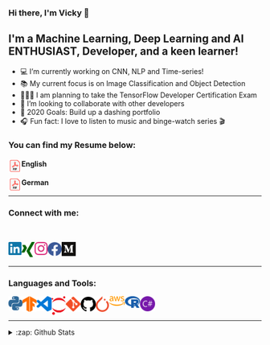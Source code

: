 ### Hi there, I'm Vicky 👋


## I'm a Machine Learning, Deep Learning and AI ENTHUSIAST, Developer, and a keen learner!

- 💻 I’m currently working on CNN, NLP and Time-series!
- 📚 My current focus is on Image Classification and Object Detection
- 👨🏽‍🎓 I am planning to take the TensorFlow Developer Certification Exam
- 🤝 I’m looking to collaborate with other developers
- 🥅 2020 Goals: Build up a dashing portfolio
- 🎧 Fun fact: I love to listen to music and binge-watch series 🎬

### You can find my Resume below:

#### English [<img align="left" alt="vkyprmr | Resume" width="26px" src="https://raw.githubusercontent.com/vkyprmr/vkyprmr/master/assets/png/PDF_32.png" />][resume]
#### German [<img align="left" alt="vkyprmr | Lebenslauf" width="26px" src="https://raw.githubusercontent.com/vkyprmr/vkyprmr/master/assets/png/PDF_32.png" />][lebenslauf]

---

### Connect with me:
<br />

[<img align="left" alt="vkyprmr | LinkedIn" width="26px" src="https://raw.githubusercontent.com/vkyprmr/vkyprmr/master/assets/svg/color/linkedin.svg" />][linkedin]
[<img align="left" alt="vkyprmr | Xing" width="26px" src="https://raw.githubusercontent.com/vkyprmr/vkyprmr/master/assets/svg/color/xing.svg" />][xing]
[<img align="left" alt="vkyprmr | Instagram" width="26px" src="https://raw.githubusercontent.com/vkyprmr/vkyprmr/master/assets/svg/color/instagram.svg" />][instagram]
[<img align="left" alt="vkyprmr | Facebook" width="28px" src="https://raw.githubusercontent.com/vkyprmr/vkyprmr/master/assets/svg/color/facebook.svg" />][facebook]
[<img align="left" alt="vkyprmr | Medium" width="28px" src="https://raw.githubusercontent.com/vkyprmr/vkyprmr/master/assets/png/Monogram.png" />][medium]

<br />
<br />

---


### Languages and Tools:


<img align="left" width="28px" src="https://raw.githubusercontent.com/vkyprmr/vkyprmr/master/assets/svg/color/python.svg" />
<img align="left" width="28px" src="https://raw.githubusercontent.com/vkyprmr/vkyprmr/master/assets/svg/color/tensorflow.svg" />
<img align="left" width="30px" src="https://raw.githubusercontent.com/vkyprmr/vkyprmr/master/assets/svg/color/vscode.svg" />
<img align="left" width="28px" src="https://raw.githubusercontent.com/vkyprmr/vkyprmr/master/assets/svg/color/jupyter.svg" />
<img align="left" width="30px" src="https://raw.githubusercontent.com/vkyprmr/vkyprmr/master/assets/svg/color/git.svg" />
<img align="left" width="30px" src="https://raw.githubusercontent.com/vkyprmr/vkyprmr/master/assets/svg/color/github.svg" />
<img align="left" width="26px" src="https://raw.githubusercontent.com/vkyprmr/vkyprmr/master/assets/svg/color/pytorch.svg" />
<img align="left" width="32px" src="https://raw.githubusercontent.com/vkyprmr/vkyprmr/master/assets/svg/color/aws.svg" />
<img align="left" width="30px" src="https://raw.githubusercontent.com/vkyprmr/vkyprmr/master/assets/svg/color/r.svg" />
<img align="left" width="30px" src="https://raw.githubusercontent.com/vkyprmr/vkyprmr/master/assets/svg/color/csharp.svg" />

<br />
<br />

---

<details>
  <summary>:zap: Github Stats</summary>

  <img align="left" alt="vkyprmr's Github Stats" src="https://github-readme-stats.vercel.app/api?username=vkyprmr&show_icons=true&hide_border=true&theme=dark" />
  <img align="left" alt="vkyprmr's Github Stats" src="https://github-readme-stats.vercel.app/api/top-langs/?username=vkyprmr&show_icons=true&hide_border=true&theme=dark" />
  

</details>

[instagram]: https://www.instagram.com/vky_1090/
[linkedin]: https://www.linkedin.com/in/parmarvickyk/
[facebook]: https://www.facebook.com/vicky.parmar.52
[xing]: https://www.xing.com/profile/Vicky_Parmar/cv
[medium]: https://medium.com/@parmarV
[resume]:https://github.com/vkyprmr/vkyprmr/blob/master/assets/docs/resume.pdf
[lebenslauf]: https://github.com/vkyprmr/vkyprmr/blob/master/assets/docs/lebenslauf.pdf
